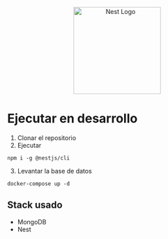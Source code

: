 <p align="center">
  <a href="http://nestjs.com/" target="blank"><img src="https://nestjs.com/img/logo-small.svg" width="200" alt="Nest Logo" /></a>
</p>

# Ejecutar en desarrollo

1. Clonar el repositorio
2. Ejecutar
```
npm i -g @nestjs/cli
```
3. Levantar la base de datos
```
docker-compose up -d
```

## Stack usado
* MongoDB
* Nest